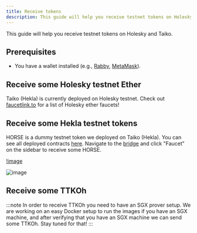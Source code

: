 ```yaml
---
title: Receive tokens
description: This guide will help you receive testnet tokens on Holesky and Taiko.
---
```


This guide will help you receive testnet tokens on Holesky and Taiko.

## Prerequisites

- You have a wallet installed (e.g., [Rabby](https://rabby.io/), [MetaMask](https://metamask.io/)).

## Receive some Holesky testnet Ether

Taiko (Hekla) is currently deployed on Holesky testnet. Check out [faucetlink.to](https://faucetlink.to/) for a list of Holesky ether faucets!

## Receive some Hekla testnet tokens

HORSE is a dummy testnet token we deployed on Taiko (Hekla). You can see all deployed contracts [here](/network-reference/addresses). Navigate to the [bridge](https://bridge.hekla.taiko.xyz) and click "Faucet" on the sidebar to receive some HORSE.

[!image](https://github.com/taikoxyz/docs/assets/167110386/ba79fb22-9cd9-4ecc-a0af-5b2876f85c30)

![image](https://github.com/taikoxyz/docs/assets/167110386/0c61a659-3c58-4c9f-98a6-852104ce081f)

## Receive some TTKOh

:::note
In order to receive TTKOh you need to have an SGX prover setup. We are working on an easy Docker setup to run the images if you have an SGX machine, and after verifying that you have an SGX machine we can send some TTKOh. Stay tuned for that!
:::
